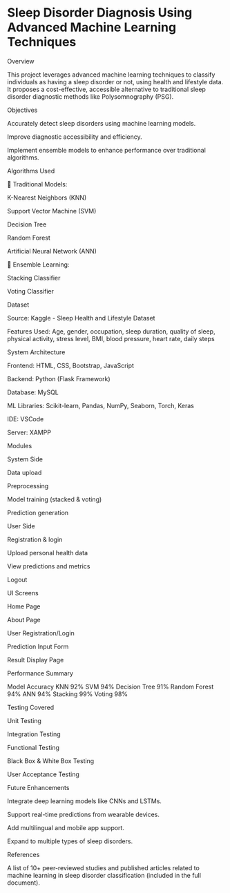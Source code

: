 # Sleep Disorder Diagnosis Using Advanced Machine Learning Techniques

Overview

This project leverages advanced machine learning techniques to classify individuals as having a sleep disorder or not, using health and lifestyle data. It proposes a cost-effective, accessible alternative to traditional sleep disorder diagnostic methods like Polysomnography (PSG).

Objectives

Accurately detect sleep disorders using machine learning models.

Improve diagnostic accessibility and efficiency.

Implement ensemble models to enhance performance over traditional algorithms.

Algorithms Used

🔹 Traditional Models:

K-Nearest Neighbors (KNN)

Support Vector Machine (SVM)

Decision Tree

Random Forest

Artificial Neural Network (ANN)

🔹 Ensemble Learning:

Stacking Classifier

Voting Classifier

Dataset

Source: Kaggle - Sleep Health and Lifestyle Dataset

Features Used: Age, gender, occupation, sleep duration, quality of sleep, physical activity, stress level, BMI, blood pressure, heart rate, daily steps

 System Architecture
 
Frontend: HTML, CSS, Bootstrap, JavaScript

Backend: Python (Flask Framework)

Database: MySQL

ML Libraries: Scikit-learn, Pandas, NumPy, Seaborn, Torch, Keras

IDE: VSCode

Server: XAMPP

Modules

 System Side
 
Data upload

Preprocessing

Model training (stacked & voting)

Prediction generation

 User Side
 
Registration & login

Upload personal health data

View predictions and metrics

Logout

 UI Screens
 
Home Page

About Page

User Registration/Login

Prediction Input Form

Result Display Page

 Performance Summary
 
Model	Accuracy
KNN	92%
SVM	94%
Decision Tree	91%
Random Forest	94%
ANN	94%
Stacking	99%
Voting	98%

 Testing Covered
 
Unit Testing

Integration Testing

Functional Testing

Black Box & White Box Testing

User Acceptance Testing

 Future Enhancements
 
Integrate deep learning models like CNNs and LSTMs.

Support real-time predictions from wearable devices.

Add multilingual and mobile app support.

Expand to multiple types of sleep disorders.

 References
 
A list of 10+ peer-reviewed studies and published articles related to machine learning in sleep disorder classification (included in the full document).

